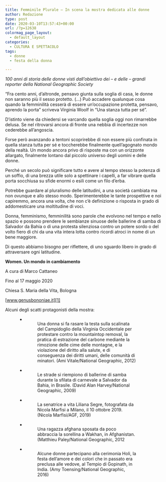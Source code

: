 ```yaml
---
title: Femminile Plurale – In scena la mostra dedicata alle donne
author: Redazione
type: post
date: 2020-03-10T13:57:43+00:00
url: /?p=12638
colormag_page_layout:
  - default_layout
categories:
  - CULTURA E SPETTACOLO
tags:
  - donne
  - festa della donna

---
```

_100 anni di storia delle donne visti dall’obiettivo dei – e delle &#8211; grandi reporter della National Geographic Society_

“Fra cento anni, d&#8217;altronde, pensavo giunta sulla soglia di casa, le donne non saranno più il sesso protetto. (…) Può accadere qualunque cosa quando la femminilità cesserà di essere un&#8217;occupazione protetta, pensavo, aprendo la porta” scriveva Virginia Woolf in “Una stanza tutta per sé”.

D’istinto viene da chiedersi se varcando quella soglia oggi non rimarrebbe delusa. Se nel ritrovarsi ancora di fronte una nebbia di incertezze non cederebbe all’angoscia.

Forse però avanzando a tentoni scoprirebbe di non essere più confinata in quella stanza tutta per sé e toccherebbe finalmente quell’agognato mondo della realtà. Un mondo ancora privo di risposte ma con un orizzonte allargato, finalmente lontano dal piccolo universo degli uomini e delle donne.

Perché un secolo può significare tutto e avere al tempo stesso la potenza di un soffio, di una brezza utile solo a spettinare i capelli, a far vibrare quella porta socchiusa su sfide enormi o esili come un filo d’erba.

Potrebbe guardare al pluralismo delle latitudini, a una società cambiata ma non ovunque e allo stesso modo. Sperimenterebbe le tante prospettive e noi capiremmo, ancora una volta, che non c’è definizione o risposta in grado di addomesticare una moltitudine di voci.

Donna, femminismo, femminilità sono parole che evolvono nel tempo e nello spazio e possono prendere le sembianze sinuose delle ballerine di samba di Salvador da Bahia o di una protesta silenziosa contro un potere sordo o del volto fiero di chi da una vita intera lotta contro ricordi atroci in nome di un bene maggiore.

Di questo abbiamo bisogno per riflettere, di uno sguardo libero in grado di attraversare ogni latitudine.

**Women. Un mondo in cambiamento**

A cura di Marco Cattaneo

Fino al 17 maggio 2020

Chiesa S. Maria della Vita, Bologna

[www.genusbononiae.it][1]

Alcuni degli scatti protagonisti della mostra:<figure class="wp-block-gallery columns-3 is-cropped wp-block-gallery-1 is-layout-flex wp-block-gallery-is-layout-flex">

<ul class="blocks-gallery-grid">
  <li class="blocks-gallery-item">
    <figure><img decoding="async" src="https://progressonline.it/wp-content/uploads/2020/03/donne.jpg" alt="" data-id="12643" data-full-url="https://progressonline.it/wp-content/uploads/2020/03/donne.jpg" data-link="https://progressonline.it/?attachment_id=12643" class="wp-image-12643" /><figcaption class="blocks-gallery-item__caption">Una donna si fa rasare la testa sulla scalinata del Campidoglio della Virginia Occidentale per protestare contro la mountaintop removal, la pratica di estrazione del carbone mediante la rimozione delle cime delle montagne, e la violazione del diritto alla salute, e di conseguenza dei diritti umani, delle comunità di minatori. (Ami Vitale/National Geographic, 2012)</figcaption></figure>
  </li>
  <li class="blocks-gallery-item">
    <figure><img decoding="async" src="https://progressonline.it/wp-content/uploads/2020/03/Cattura.jpg" alt="" data-id="12642" data-full-url="https://progressonline.it/wp-content/uploads/2020/03/Cattura.jpg" data-link="https://progressonline.it/?attachment_id=12642" class="wp-image-12642" /><figcaption class="blocks-gallery-item__caption">Le strade si riempiono di ballerine di samba durante la sfilata di carnevale a Salvador da Bahia, in Brasile. (David Alan Harvey/National Geographic, 2009)</figcaption></figure>
  </li>
  <li class="blocks-gallery-item">
    <figure><img decoding="async" src="https://progressonline.it/wp-content/uploads/2020/03/segre.jpg" alt="" data-id="12641" data-full-url="https://progressonline.it/wp-content/uploads/2020/03/segre.jpg" data-link="https://progressonline.it/?attachment_id=12641" class="wp-image-12641" /><figcaption class="blocks-gallery-item__caption">La senatrice a vita Liliana Segre, fotografata da Nicola Marfisi a Milano, il 10 ottobre 2019. (Nicola Marfisi/AGF, 2019)</figcaption></figure>
  </li>
  <li class="blocks-gallery-item">
    <figure><img decoding="async" src="https://progressonline.it/wp-content/uploads/2020/03/Cattura3.jpg" alt="" data-id="12640" data-full-url="https://progressonline.it/wp-content/uploads/2020/03/Cattura3.jpg" data-link="https://progressonline.it/?attachment_id=12640" class="wp-image-12640" /><figcaption class="blocks-gallery-item__caption">Una ragazza afghana sposata da poco abbraccia la sorellina a Wakhan, in Afghanistan.(Matthieu Paley/National Geographic, 2012</figcaption></figure>
  </li>
  <li class="blocks-gallery-item">
    <figure><img decoding="async" src="https://progressonline.it/wp-content/uploads/2020/03/Cattura2.jpg" alt="" data-id="12639" data-full-url="https://progressonline.it/wp-content/uploads/2020/03/Cattura2.jpg" data-link="https://progressonline.it/?attachment_id=12639" class="wp-image-12639" /><figcaption class="blocks-gallery-item__caption">Alcune donne partecipano alla cerimonia Holi, la festa dell’amore e dei colori che in passato era preclusa alle vedove, al Tempio di Gopinath, in India. (Amy Toensing/National Geographic, 2016)</figcaption></figure>
  </li>
</ul></figure>

 [1]: http://www.genusbononiae.it
